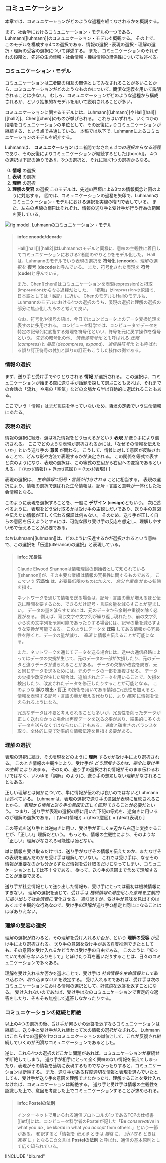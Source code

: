 
## コミュニケーション
本章では、コミュニケーションがどのような過程を経てなされるかを概説する。

まず、社会学におけるコミュニケーション・モデルの一つである、Luhmann\[[luhmann]\]のコミュニケーション・モデルを概観する。
その上で、このモデルを構成する4つの選択である、情報の選択・表現の選択・理解の選択・理解の受容の選択について詳述する。
また、コミュニケーションのそれぞれの段階と、先述の生命情報・社会情報・機械情報の関係性についても述べる。


### コミュニケーション・モデル
コミュニケーションは二者間の相互の関係としてみなされることが多いことから、コミュニケーションがどのようなものかについて、簡潔な定義を用いて説明されることは少ない。
むしろ、コミュニケーションがどのような過程から構成されるか、という抽象的なモデルを用いて説明されることが多い。

コミュニケーションに関するモデルには、Luhmann\[[luhmann]\]やHall\[[hall]\]\[[hall2]\]、Chen\[[chen]\]のものが挙げられる。
これらはいずれも、いくつかの段階をコミュニケーションの単位として、その反復によりコミュニケーションが継続する、という点で共通している。
本稿では以下で、Luhmannによるコミュニケーションのモデルを紹介する。

Luhmannは、 **コミュニケーション** は二者間でなされる *4つの選択からなる過程* であり、その反復によりコミュニケーションが継続するとした\[[borch]\]。
4つの選択は下記の通りであり、3つの選択と、それに続く1つの選択からなる。

0.  **情報** の選択
0.  **表現** の選択
0.  **理解** の選択
0.  **理解の受容** の選択
このモデルは、先述の西垣による3つの情報概念と図のように対応する。
図では、コミュニケーションの過程を矢印で、Luhmannのコミュニケーション・モデルにおける選択を実線の楕円で表している。
また、左右の点線の楕円はそれぞれ、情報の送り手と受け手が行う行為の範囲を表している。


![fig:model. Luhmannのコミュニケーション・モデル](model.svg)


> #### info::encode/decode
>
> Hall\[[hall]\]\[[hall2]\]はLuhmannのモデルと同様に、意味の主観性に着目してコミュニケーションにおける2者間のやりとりをモデル化した。
Hallは、Luhmannのモデルでいう表現の選択を **符号化** (**encode**)、理解の選択を **復号** (**decode**)と呼んでいる。
また、符号化された表現を **符号** (**code**)と呼んでいる。
>
> また、Chen\[[chen]\]はコミュニケーションを表現(expression)と摂取(impression)からなる過程だとした。
「摂取」はimpressionの訳語で、日本語としては「銘記」に近い。
ChenのモデルもHallのモデルも、Luhmannのモデルにおける4つの選択のうち、表現の選択と理解の選択の部分に焦点化したものと考えて良い。
>
> なお、符号化や復号の語は、今日ではコンピュータ上のデータ変換処理を表すのに多用される。
コンピュータ科学では、コンピュータでデータを特定の記号列に変換する処理を符号化といい、符号を元に戻す操作を復号という。
先述の暗号化の他、 *情報源符号化* とも呼ばれる *圧縮* (*compress*)と *展開* (*decompress, expand*)、 *通信路符号化* とも呼ばれる誤り訂正符号の付加と誤りの訂正もこうした操作の例である。


### 情報の選択
まず、送り手と受け手でやりとりされる **情報** が選択される。
この選択は、コミュニケーションが始まる際に送り手が話題を探して選ぶこともあれば、それまでの会話の「流れ」や場の「空気」などの文脈から半ば自動的に選ばれることもある。

ここでいう「情報」はまだ言語を伴っていないため、西垣の定義でいう生命情報にあたる。


### 表現の選択
情報の選択に続き、選ばれた情報をどう伝えるかという **表現** が送り手により選択される。
ここでどのような表現が選択されるかには、「なぜその情報を伝えたいか」という送り手の **意図** が関わる。
こうして、情報に対して意図が反映されることで、どんな形や方法で表現するかが決定される。
この関係を等式で表すと次のようになり、表現の選択は、この等式の左辺から右辺への変換であるといえる。
\[ (\text{情報}) + (\text{意図}) = (\text{表現}) \]

表現の選択は、 *生命情報に記号・言語が付与される* ことに相当する。
表現の選択により、情報の選択で選ばれた生命情報は、記号・言語と意味が一体化した社会情報となる。

このように表現を選択することを、一般に **デザイン** (**design**)ともいう。
次に述べるように、表現をどう受け取るかは受け手の主観しだいであり、送り手の意図や伝えたい情報が正しく伝わる保証は何もない。
そのため、送り手が正しく自らの意図を伝えようとするには、可能な限り受け手の反応を想定し、理解しやすい形で伝えることが必要である。

なおLuhmann\[[luhmann]\]は、どのように伝達するかが選択されるという意味で、この選択を「伝達(utterance)の選択」と表現している。


> #### info::冗長性
>
> Claude Elwood Shannonは情報理論の創始者として知られている\[[shannon]\]が、その主要な業績は情報の冗長性に関するものである。
ここでいう **冗長性** は、必要最低限のものに加えて、 *余分や重複* がある状態を指す。
>
> ネットワークを通じて情報を送る場合は、記号・言語の量が増えるほど伝送に時間を要するため、できるだけ記号・言語の量を減らすことが望ましい。
データの量を減らすためには、元のデータから余剰や重複を除く必要がある。
例えば、同じ文字や文字列が繰り返し現れたり、前の文字列から次の文字列を予測可能であったりする場合には、記号の量を減らすような変換が可能である。
このようにデータを **圧縮** してある情報から冗長性を除くと、データの量が減り、 *高速* に情報を伝えることが可能になる。
>
> また、ネットワークを通じてデータを送る場合には、途中の通信経路によってはデータの欠損が生じて、元のデータの一部が欠損したり、元のデータと違うデータが送られることがある。
データの欠損や改変を防ぎ、元と同じデータを送るためには、元のデータの一部を重複させる。
データの欠損や改変が生じた場合は、追加されたデータを用いることで、欠損を検出したり、改変されたデータを修正したりすることが可能となる。
このような **誤り検出・訂正** の技術を用いてある情報に冗長性を加えると、情報を表現する記号・言語の量が増える代わりに、より *確実* に情報を伝えられるようになる。
>
> 冗長なデータは不要と考えられることも多いが、冗長性を削ったデータが正しく送れなかった場合は再度データを送る必要があり、結果的に多くのデータを送らなくてはならないこともある。
速度と確実さのバランスを取り、全体的に見て効率的な情報伝達を目指す必要がある。


### 理解の選択
表現の選択に続き、その表現をどのように **理解** するかが受け手により選択される。
このとき情報の主観性により、受け手が *どう理解するかは、完全に受け手の主観* により決まる。
そのため、送り手の選択された情報がそのまま伝わるわけではなく、いわゆる「誤解」のように、送り手の想定しない理解がなされることもある。

正しい理解とは何かについて、単に情報が伝われば良いのではないとLuhmannは述べている。
Luhmannは、表現の選択で送り手の意図が表現に反映されることから、 *表現から情報と送り手の意図を正しく区別* できることが必要だという。
つまり、送り手が表現の選択の際に用いた下記の等式を、逆向きに用いるのが理解の選択である。
\[ (\text{情報}) + (\text{意図}) = (\text{表現}) \]

この等式を送り手とは逆向きに用い、受け手が正しく左辺から右辺に変換することが、「正しい」理解だという。
もっとも、情報の主観性により、そのような「正しい」理解がなされる可能性は殆どない。


単に情報を受け取るだけでは、送り手がなぜその情報を伝えたのか、またなぜその表現を選んだのかを受け手は理解していない。
これでは受け手は、なぜその情報が重要なのかも分からずただ情報を受け取るだけになってしまい、コミュニケーションとしては不十分である。
従って、送り手の意図まで含めて理解することが重要である。

送り手が社会情報として送り出した情報も、受け手にとっては最初は機械情報にすぎない。
理解の選択を通じて、受け手は *機械情報の潜在化した意味を主観的に拾い出して社会情報に* 変化させる。
繰り返すが、受け手が意味を見出すのはあくまで主観的な行為なので、受け手の理解が送り手の想定と同じになることはほぼありえない。


### 理解の受容の選択
理解の選択が終わると、その理解を受け入れるか否か、という **理解の受容** が受け手により選択される。
送り手の意図を受け手がある程度推測できたとしても、その意図を受け入れるかどうかは受け手の自由である。
このように「知っていても知らないふりをして」とぼけたり耳を塞いだりすることは、日々のコミュニケーションで多々ある。

理解を受け入れるか否かを選ぶことで、受け手は *社会情報を生命情報として取り込むか、取り込まないか* を決定する。
受け入れるのであれば、受け手は次のコミュニケーションにおける情報の選択として、好意的な返答を返すことになる。
受け入れないのであれば、受け手は次のコミュニケーションで否定的な返答をしたり、そもそも無視して返答しなかったりする。


### コミュニケーションの継続と断絶
以上の4つの選択の後、受け手が何らかの返答を返すならコミュニケーションは継続し、送り手と受け手が入れ替わって次の情報の選択がなされる。
Luhmannはこれら4つの選択を1つのコミュニケーションの単位として、これが反復され継続していくのが円滑なコミュニケーションであるとした。

逆に、これら4つの選択のどこかに問題があれば、コミュニケーションが継続せず断絶してしまう。
送り手が相手にとって全く興味のない情報を伝えてしまったり、表現がその情報を適切に表現するものでなかったりすると、コミュニケーションは断絶する。
また、送り手がある程度適切な情報と表現を選んでいたとしても、受け手が送り手の意図を理解できなかったり、理解することを受け入れなければ、コミュニケーションは断絶する。
送り手と受け手は情報の主観性を認識した上で、意図を考慮した上でコミュニケーションすることが求められる。


> #### info::Postelの法則
>
> インターネットで用いられる通信プロトコルの1つであるTCPの仕様書\[[ietf]\]には、コンピュータ科学者のPostelが記した「Be  *conservative*  in what you  *do* , be  *liberal*  in what you  *accept*  from others.」という一節がある。
和訳すると「情報を *伝える* ときは *厳格* に、 *受け取る* ときは *寛容* に」となるこの文言は **Postelの法則** と呼ばれ、通信の基本原則として広く知られている。


!INCLUDE "bib.md"
